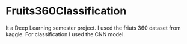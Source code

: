 # Fruits360Classification
It a Deep Learning semester project. I used the friuts 360 dataset from kaggle. For classification I used the CNN model.
